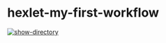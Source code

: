 # hexlet-my-first-workflow

[![show-directory](https://github.com/RAWMANE/hexlet-my-first-workflow/actions/workflows/main.yml/badge.svg)](https://github.com/RAWMANE/hexlet-my-first-workflow/actions/workflows/main.yml)
